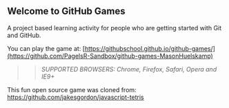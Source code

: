 ## Welcome to GitHub Games
  
A project based learning activity for people who are getting started with Git and GitHub.

You can play the game at: [https://githubschool.github.io/github-games/](https://github.com/PagelsR-Sandbox/github-games-MasonHuelskamp)

>> _*SUPPORTED BROWSERS*: Chrome, Firefox, Safari, Opera and IE9+_

This fun open source game was cloned from: https://github.com/jakesgordon/javascript-tetris
